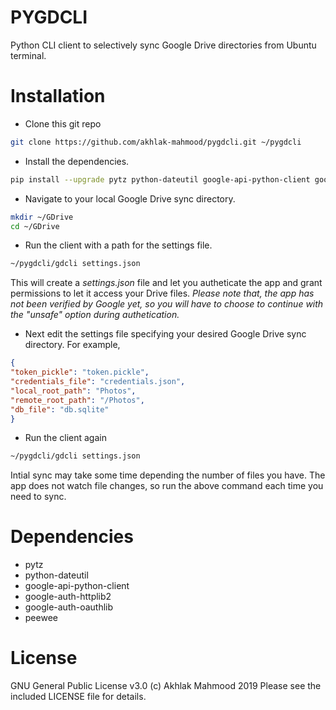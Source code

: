 # PYGDCLI
Python CLI client to selectively sync Google Drive directories from Ubuntu terminal.
# Installation
- Clone this git repo
```bash
git clone https://github.com/akhlak-mahmood/pygdcli.git ~/pygdcli
```
- Install the dependencies.
```bash
pip install --upgrade pytz python-dateutil google-api-python-client google-auth-httplib2 google-auth-oauthlib peewee
```
- Navigate to your local Google Drive sync directory.
```bash
mkdir ~/GDrive
cd ~/GDrive
```  
- Run the client with a path for the settings file.
```bash
~/pygdcli/gdcli settings.json
```
This will create a *settings.json* file and let you autheticate the app and grant permissions to let it access your Drive files. *Please note that, the app has not been verified by Google yet, so you will have to choose to continue with the "unsafe" option during authetication.*

- Next edit the settings file specifying your desired Google Drive sync directory. For example,
```json
{
"token_pickle": "token.pickle",
"credentials_file": "credentials.json",
"local_root_path": "Photos",
"remote_root_path": "/Photos",
"db_file": "db.sqlite"
}
```
- Run the client again
```bash
~/pygdcli/gdcli settings.json
```
Intial sync may take some time depending the number of files you have. The app does not watch file changes, so run the above command each time you need to sync.

# Dependencies
- pytz
- python-dateutil
- google-api-python-client
- google-auth-httplib2
- google-auth-oauthlib
- peewee

# License
GNU General Public License v3.0 (c) Akhlak Mahmood 2019
Please see the included LICENSE file for details.
